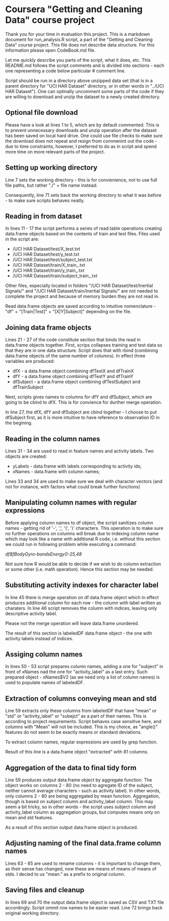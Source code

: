 # Coursera "Getting and Cleaning Data" course project

Thank you for your time in evaluation this project. This is a markdown document for run_analysis.R script, a part of the "Getting and Cleaning Data" course project. This file does not describe data structure. For this information please open CodeBook.md file.

Let me quickly describe you parts of the script, what it does, etc. This README.md follows the script comments and is divided into sections - each one representing a code below particular # comment line.

Script should be run in a directory above unzipped data set (that is in a parent directory for "UCI HAR Dataset" directory, or in other words in "../UCI HAR Dataset"). One can optinally uncomment some parts of the code if they are willing to download and unzip the dataset to a newly created directory.

## Optional file download

Please have a look at lines 1 to 5, which are by default commented. This is to prevent unnecessary downloads and unzip operation after the dataset has been saved on local hard drive. One could use file checks to make sure the download does not repeat and resign from commenint out the code - due to time constraints, however, I preferred to do as in script and spend more time on more relevant parts of the project.

## Setting up working directory

Line 7 sets the working directory - this is for convienience, not to use full file paths, but rather "./" + file name instead.

Consequently, line 71 sets back the working directory to what it was before - to make sure scripts behaves neatly.

## Reading in from dataset

In lines 11 - 17 the script performs a series of read.table operations creating data.frame objects based on the contents of train and test files. Files used in the script are:
* /UCI HAR Dataset/test/X_test.txt
* /UCI HAR Dataset/test/y_test.txt
* /UCI HAR Dataset/test/subject_test.txt
* /UCI HAR Dataset/train/X_train_.txt
* /UCI HAR Dataset/train/y_train_.txt
* /UCI HAR Dataset/train/subject_train_.txt

Other files, especially located in folders "/UCI HAR Dataset/test/Inertial Signals/" and "/UCI HAR Dataset/train/Inertial Signals/" are not needed to complete the project and because of memory burden they are not read in.

Read data.frame objects are saved according to intuitive nomenclature - "df" + "[Train|Test]" + "[X|Y|Subject]" depending on the file.

## Joining data frame objects

Lines 21 - 27 of the code constitute section that binds the read in data.frame objects together. First, scrips collapses training and test data so that they are in one data structure. Script does that with rbind (combining data.frame objects of the same number of columns). In effect three variables are produced:

* dfX - a data.frame object combining dfTestX and dfTrainX
* dfY - a data.frame object combining dfTestY and dfTrainY
* dfSubject - a data.frame object combining dfTestSubject and dfTrainSubject

Next, scripts gives names to columns for dfY and dfSubject, which are going to be cbind to dfX. This is for convience for durther merge operation.

In line 27, the dfX, dfY and dfSubject are cbind together - I choose to put dfSubject first, as it is more intuitive to have reference to observation ID in the begining.

## Reading in the column names

Lines 31 - 34 are used to read in feature names and activity labels. Two objects are created:

* yLabels - data.frame with labels corresponding to activity ids;
* xNames - data.frame with column names;

Lines 33 and 34 are used to make sure we deal with character vectors (and not for instance, with factors what could break further functions)

## Manipulating column names with regular expressions

Before applying column names to df object, the script sanitizes column names - getting rid of '-', ',', '(', ')' characters. This operation is to make sure no further operations on columns will break due to indexing column name which may look like a name with additional R code, i.e. without this section we could run in following problem while executing a command:

*df$fBodyGyro-bandsEnergy()-25,48*

Not sure how R would be able to decide if we wish to do column extraction or some other (i.e. math operation). Hence this section may be needed.

## Substituting activity indexes for character label

In line 45 there is merge operation on df data.frame object which in effect produces additional column for each row - the column with label written as charaters. In line 46 script removes the column with indices, leaving only descriptive activity label.

Please not the merge operation will leave data.frame unordered.

The result of this section is labeledDF data.frame object - the one with activity labels instead of indices.

## Assiging column names

In lines 50 - 53 script prepares column names, adding a one for "subject" in front of xNames nad the one for "activity_label" as a last entry. Such prepared object - xNames$V2 (as we need only a list of column names) is used to populate names of labeledDF.

## Extraction of columns conveying mean and std

Line 59 extracts only these columns from labeledDF that have "mean" or "std" or "activity_label" or "subejct" as a part of their names. This is according to project requirements. Script behaves case sensitive here, and columns with "Mean" will not be included. This is my choice, as "angle()" features do not seem to be exactly means or standard deviations.

To extract column names, regular expressions are used by grep function.

Result of this line is a data.frame object "extracted" with 81 columns.

## Aggregation of the data to final tidy form

Line 59 produces output data.frame object by aggregate function. The object works on columns 2 - 80 (no need to agregate ID of the subject, neither cannot average characters - such as activity label). In other words, only columns 2 - 80 are being aggregated by mean function. Aggregation, though is based on subject column and activity_label column. This may seem a bit tricky, so in other words - the script uses subject column and activity_label column as aggregation groups, but computes means only on mean and std features.

As a result of this section output data.frame object is produced.

## Adjusting naming of the final data.frame column names

Lines 63 - 65 are used to rename columns - it is important to change them, as their sense has changed, now these are means of means of means of stds. I decied to us "mean." as a prefix to original column.

## Saving files and cleanup

In lines 69 and 70 the output data.frame object is saved as CSV and TXT file accordingly. Script ommit row names to be easier read. Line 72 brings back original working directory.

